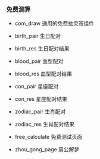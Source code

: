 ### 免费测算

- com_draw 通用的免费抽灵签组件

- birth_pair 生日配对
- birth_res 生日配对结果

- blood_pair 血型配对
- blood_res 血型配对结果

- con_pair 星座配对
- con_res 星座配对结果

- zodiac_pair 生肖配对
- zodiac_res 生肖配对结果

- free_calculate 免费测试页面
- zhou_gong_page 周公解梦